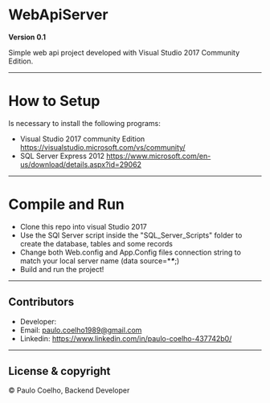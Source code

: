# WebApiServer

**Version 0.1**

Simple web api project developed with Visual Studio 2017 Community Edition.

---

# How to Setup

Is necessary to install the following programs:

- Visual Studio 2017 community Edition <https://visualstudio.microsoft.com/vs/community/>
- SQL Server Express 2012 <https://www.microsoft.com/en-us/download/details.aspx?id=29062>

---

# Compile and Run

- Clone this repo into visual Studio 2017
- Use the SQl Server script inside the "SQL_Server_Scripts" folder to create the database, tables and some records
- Change both Web.config and App.Config files connection string to match your local server name (data source=****\****;)
- Build and run the project!

---

## Contributors

- Developer: <Paulo coelho> 
- Email: <paulo.coelho1989@gmail.com> 
- Linkedin: <https://www.linkedin.com/in/paulo-coelho-437742b0/>

---

## License & copyright

© Paulo Coelho, Backend Developer
